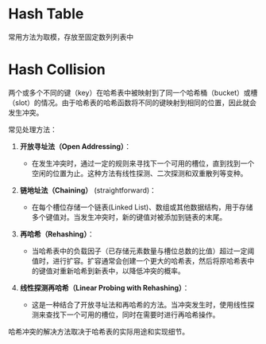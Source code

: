 # Hash Table
常用方法为取模，存放至固定数列列表中

# Hash Collision

两个或多个不同的键（key）在哈希表中被映射到了同一个哈希桶（bucket）或槽（slot）的情况。由于哈希表的哈希函数将不同的键映射到相同的位置，因此就会发生冲突。

常见处理方法：

1. **开放寻址法（Open Addressing）**：
    - 在发生冲突时，通过一定的规则来寻找下一个可用的槽位，直到找到一个空闲的位置为止。这种方法有线性探测、二次探测和双重散列等变种。

2. **链地址法（Chaining）**     (straightforward)：
    - 在每个槽位存储一个链表(Linked List)、数组或其他数据结构，用于存储多个键值对。当发生冲突时，新的键值对被添加到链表的末尾。

3. **再哈希（Rehashing）**：
    - 当哈希表中的负载因子（已存储元素数量与槽位总数的比值）超过一定阈值时，进行扩容。扩容通常会创建一个更大的哈希表，然后将原哈希表中的键值对重新哈希到新表中，以降低冲突的概率。

4. **线性探测再哈希（Linear Probing with Rehashing）**：
    - 这是一种结合了开放寻址法和再哈希的方法。当冲突发生时，使用线性探测来查找下一个可用的槽位，同时在需要时进行再哈希操作。

哈希冲突的解决方法取决于哈希表的实际用途和实现细节。